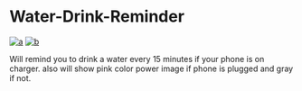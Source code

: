 # Water-Drink-Reminder
<a href="https://imgflip.com/gif/3hoqcn"><img src="https://i.imgflip.com/3hoqcn.gif" title="a"/></a>
<a href="https://imgflip.com/gif/3hoqf9"><img src="https://i.imgflip.com/3hoqf9.gif" title="b"/></a>

Will remind you to drink a water every 15 minutes if your phone is on charger. also will show pink color power image if phone is plugged and gray if not.
